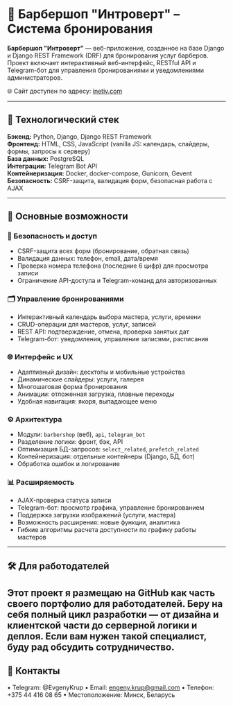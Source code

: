  # 💈 Барбершоп "Интроверт" – Система бронирования

**Барбершоп "Интроверт"** — веб-приложение, созданное на базе Django и Django REST Framework (DRF) для бронирования услуг барберов. 
Проект включает интерактивный веб-интерфейс, RESTful API и Telegram-бот для управления бронированиями и уведомлениями администраторов.

🌐 Сайт доступен по адресу: [inetiv.com](https://inetiv.com)

---

## 🧰 Технологический стек

**Бэкенд:** Python, Django, Django REST Framework  
**Фронтенд:** HTML, CSS, JavaScript (vanilla JS: календарь, слайдеры, формы, запросы к серверу)  
**База данных:** PostgreSQL  
**Интеграции:** Telegram Bot API  
**Контейнеризация:** Docker, docker-compose, Gunicorn, Gevent  
**Безопасность:** CSRF-защита, валидация форм, безопасная работа с AJAX

---

## 🚀 Основные возможности

### 🔐 Безопасность и доступ

- CSRF-защита всех форм (бронирование, обратная связь)
- Валидация данных: телефон, email, дата/время
- Проверка номера телефона (последние 6 цифр) для просмотра записи
- Ограничение API-доступа и Telegram-команд для авторизованных

### 🗂️ Управление бронированиями

- Интерактивный календарь выбора мастера, услуги, времени
- CRUD-операции для мастеров, услуг, записей
- REST API: подтверждение, отмена, проверка занятых дат
- Telegram-бот: уведомления, управление записями, расписания

### 🌐 Интерфейс и UX

- Адаптивный дизайн: десктопы и мобильные устройства
- Динамические слайдеры: услуги, галерея
- Многошаговая форма бронирования
- Анимации: отложенная загрузка, плавные переходы
- Удобная навигация: якоря, выпадающее меню

### ⚙️ Архитектура

- Модули: `barbershop` (веб), `api`, `telegram_bot`
- Разделение логики: фронт, бэк, API
- Оптимизация БД-запросов: `select_related`, `prefetch_related`
- Контейнеризация: отдельные контейнеры (Django, БД, бот)
- Обработка ошибок и логирование

### 📊 Расширяемость

- AJAX-проверка статуса записи
- Telegram-бот: просмотр графика, управление бронированием
- Поддержка загрузки изображений (услуги, мастера)
- Возможность расширения: новые функции, аналитика
- Гибкие алгоритмы расчета доступности по графику работы мастеров

---

## 🛠️ Для работодателей

Этот проект я размещаю на GitHub как часть своего портфолио для работодателей.
Беру на себя полный цикл разработки — от дизайна и клиентской части до серверной логики и деплоя.
Если вам нужен такой специалист, буду рад обсудить сотрудничество.
---

## 🤝 Контакты
•	Telegram: @EvgenyKrup
•	Email: engeny.krup@gmail.com
•	Телефон: +375 44 416 08 65
•	Местоположение: Минск, Беларусь



